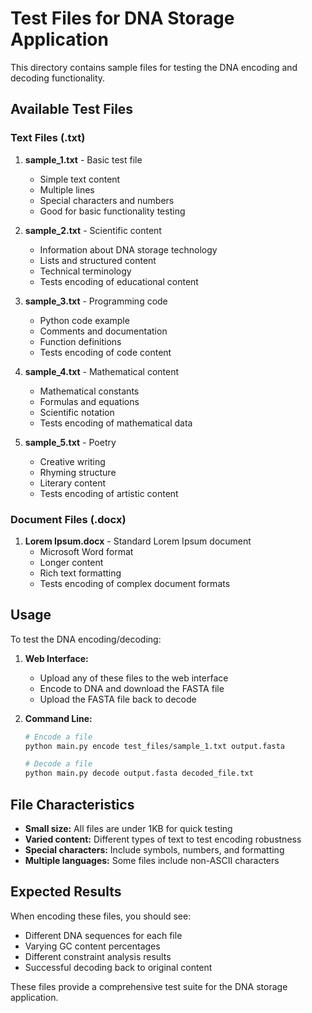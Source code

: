 # Test Files for DNA Storage Application

This directory contains sample files for testing the DNA encoding and decoding functionality.

## Available Test Files

### Text Files (.txt)

1. **sample_1.txt** - Basic test file
   - Simple text content
   - Multiple lines
   - Special characters and numbers
   - Good for basic functionality testing

2. **sample_2.txt** - Scientific content
   - Information about DNA storage technology
   - Lists and structured content
   - Technical terminology
   - Tests encoding of educational content

3. **sample_3.txt** - Programming code
   - Python code example
   - Comments and documentation
   - Function definitions
   - Tests encoding of code content

4. **sample_4.txt** - Mathematical content
   - Mathematical constants
   - Formulas and equations
   - Scientific notation
   - Tests encoding of mathematical data

5. **sample_5.txt** - Poetry
   - Creative writing
   - Rhyming structure
   - Literary content
   - Tests encoding of artistic content

### Document Files (.docx)

1. **Lorem Ipsum.docx** - Standard Lorem Ipsum document
   - Microsoft Word format
   - Longer content
   - Rich text formatting
   - Tests encoding of complex document formats

## Usage

To test the DNA encoding/decoding:

1. **Web Interface:**
   - Upload any of these files to the web interface
   - Encode to DNA and download the FASTA file
   - Upload the FASTA file back to decode

2. **Command Line:**
   ```bash
   # Encode a file
   python main.py encode test_files/sample_1.txt output.fasta
   
   # Decode a file
   python main.py decode output.fasta decoded_file.txt
   ```

## File Characteristics

- **Small size:** All files are under 1KB for quick testing
- **Varied content:** Different types of text to test encoding robustness
- **Special characters:** Include symbols, numbers, and formatting
- **Multiple languages:** Some files include non-ASCII characters

## Expected Results

When encoding these files, you should see:
- Different DNA sequences for each file
- Varying GC content percentages
- Different constraint analysis results
- Successful decoding back to original content

These files provide a comprehensive test suite for the DNA storage application. 